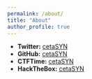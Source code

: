 ```yaml
---
permalink: /about/
title: "About"
author_profile: true
---
```


- **Twitter:** [cetaSYN](https://twitter.com/CetaSyn)
- **GitHub:** [cetaSYN](https://github.com/cetaSYN)
- **CTFTime:** [cetaSYN](https://ctftime.org/user/80234)
- **HackTheBox:** [cetaSYN](https://www.hackthebox.eu/home/users/profile/35156)
